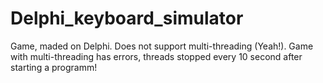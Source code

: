 # Delphi_keyboard_simulator
Game, maded on Delphi. Does not support multi-threading (Yeah!). Game with multi-threading has errors, threads stopped every 10 second after starting a programm!  
